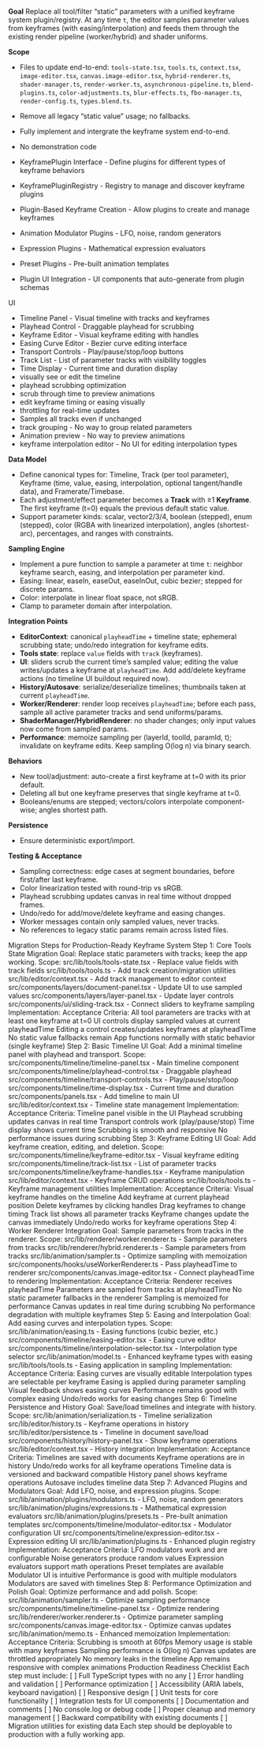

**Goal**
Replace all tool/filter “static” parameters with a unified keyframe system plugin/registry. At any time `t`, the editor samples parameter values from keyframes (with easing/interpolation) and feeds them through the existing render pipeline (worker/hybrid) and shader uniforms.

**Scope**

- Files to update end-to-end: `tools-state.tsx`, `tools.ts`, `context.tsx`, `image-editor.tsx`, `canvas.image-editor.tsx`, `hybrid-renderer.ts`, `shader-manager.ts`, `render-worker.ts`, `asynchronous-pipeline.ts`, `blend-plugins.ts`, `color-adjustments.ts`, `blur-effects.ts`, `fbo-manager.ts`, `render-config.ts`, `types.blend.ts`.
- Remove all legacy “static value” usage; no fallbacks.
- Fully implement and intergrate the keyframe system end-to-end.
- No demonstration code
  
- KeyframePlugin Interface - Define plugins for different types of keyframe behaviors
- KeyframePluginRegistry - Registry to manage and discover keyframe plugins
- Plugin-Based Keyframe Creation - Allow plugins to create and manage keyframes
- Animation Modulator Plugins - LFO, noise, random generators
- Expression Plugins - Mathematical expression evaluators
- Preset Plugins - Pre-built animation templates
- Plugin UI Integration - UI components that auto-generate from plugin schemas

UI
- Timeline Panel - Visual timeline with tracks and keyframes
- Playhead Control - Draggable playhead for scrubbing
- Keyframe Editor - Visual keyframe editing with handles
- Easing Curve Editor - Bezier curve editing interface
- Transport Controls - Play/pause/stop/loop buttons
- Track List - List of parameter tracks with visibility toggles
- Time Display - Current time and duration display
- visually see or edit the timeline
- playhead scrubbing optimization 
- scrub through time to preview animations
- edit keyframe timing or easing visually
- throttling for real-time updates
- Samples all tracks even if unchanged
- track grouping - No way to group related parameters
- Animation preview - No way to preview animations
- keyframe interpolation editor - No UI for editing interpolation types

**Data Model**

* Define canonical types for: Timeline, Track (per tool parameter), Keyframe (time, value, easing, interpolation, optional tangent/handle data), and Framerate/Timebase.
* Each adjustment/effect parameter becomes a **Track** with ≥1 **Keyframe**. The first keyframe (t=0) equals the previous default static value.
* Support parameter kinds: scalar, vector2/3/4, boolean (stepped), enum (stepped), color (RGBA with linearized interpolation), angles (shortest-arc), percentages, and ranges with constraints.

**Sampling Engine**

* Implement a pure function to sample a parameter at time `t`: neighbor keyframe search, easing, and interpolation per parameter kind.
* Easing: linear, easeIn, easeOut, easeInOut, cubic bezier; stepped for discrete params.
* Color: interpolate in linear float space, not sRGB.
* Clamp to parameter domain after interpolation.

**Integration Points**

* **EditorContext**: canonical `playheadTime` + timeline state; ephemeral scrubbing state; undo/redo integration for keyframe edits.
* **Tools state**: replace `value` fields with `track` (keyframes).
* **UI**: sliders scrub the current time’s sampled value; editing the value writes/updates a keyframe at `playheadTime`. Add add/delete keyframe actions (no timeline UI buildout required now).
* **History/Autosave**: serialize/deserialize timelines; thumbnails taken at current `playheadTime`.
* **Worker/Renderer**: render loop receives `playheadTime`; before each pass, sample all active parameter tracks and send uniforms/params.
* **ShaderManager/HybridRenderer**: no shader changes; only input values now come from sampled params.
* **Performance**: memoize sampling per (layerId, toolId, paramId, t); invalidate on keyframe edits. Keep sampling O(log n) via binary search.

**Behaviors**

* New tool/adjustment: auto-create a first keyframe at t=0 with its prior default.
* Deleting all but one keyframe preserves that single keyframe at t=0.
* Booleans/enums are stepped; vectors/colors interpolate component-wise; angles shortest path.

**Persistence**
* Ensure deterministic export/import.

**Testing & Acceptance**

* Sampling correctness: edge cases at segment boundaries, before first/after last keyframe.
* Color linearization tested with round-trip vs sRGB.
* Playhead scrubbing updates canvas in real time without dropped frames.
* Undo/redo for add/move/delete keyframe and easing changes.
* Worker messages contain only sampled values, never tracks.
* No references to legacy static params remain across listed files.


Migration Steps for Production-Ready Keyframe System
Step 1: Core Tools State Migration
Goal: Replace static parameters with tracks; keep the app working.
Scope:
src/lib/tools/tools-state.tsx - Replace value fields with track fields
src/lib/tools/tools.ts - Add track creation/migration utilities
src/lib/editor/context.tsx - Add track management to editor context
src/components/layers/document-panel.tsx - Update UI to use sampled values
src/components/layers/layer-panel.tsx - Update layer controls
src/components/ui/sliding-track.tsx - Connect sliders to keyframe sampling
Implementation:
Acceptance Criteria:
All tool parameters are tracks with at least one keyframe at t=0
UI controls display sampled values at current playheadTime
Editing a control creates/updates keyframes at playheadTime
No static value fallbacks remain
App functions normally with static behavior (single keyframe)
Step 2: Basic Timeline UI
Goal: Add a minimal timeline panel with playhead and transport.
Scope:
src/components/timeline/timeline-panel.tsx - Main timeline component
src/components/timeline/playhead-control.tsx - Draggable playhead
src/components/timeline/transport-controls.tsx - Play/pause/stop/loop
src/components/timeline/time-display.tsx - Current time and duration
src/components/panels.tsx - Add timeline to main UI
src/lib/editor/context.tsx - Timeline state management
Implementation:
Acceptance Criteria:
Timeline panel visible in the UI
Playhead scrubbing updates canvas in real time
Transport controls work (play/pause/stop)
Time display shows current time
Scrubbing is smooth and responsive
No performance issues during scrubbing
Step 3: Keyframe Editing UI
Goal: Add keyframe creation, editing, and deletion.
Scope:
src/components/timeline/keyframe-editor.tsx - Visual keyframe editing
src/components/timeline/track-list.tsx - List of parameter tracks
src/components/timeline/keyframe-handles.tsx - Keyframe manipulation
src/lib/editor/context.tsx - Keyframe CRUD operations
src/lib/tools/tools.ts - Keyframe management utilities
Implementation:
Acceptance Criteria:
Visual keyframe handles on the timeline
Add keyframe at current playhead position
Delete keyframes by clicking handles
Drag keyframes to change timing
Track list shows all parameter tracks
Keyframe changes update the canvas immediately
Undo/redo works for keyframe operations
Step 4: Worker Renderer Integration
Goal: Sample parameters from tracks in the renderer.
Scope:
src/lib/renderer/worker.renderer.ts - Sample parameters from tracks
src/lib/renderer/hybrid.renderer.ts - Sample parameters from tracks
src/lib/animation/sampler.ts - Optimize sampling with memoization
src/components/hooks/useWorkerRenderer.ts - Pass playheadTime to renderer
src/components/canvas.image-editor.tsx - Connect playheadTime to rendering
Implementation:
Acceptance Criteria:
Renderer receives playheadTime
Parameters are sampled from tracks at playheadTime
No static parameter fallbacks in the renderer
Sampling is memoized for performance
Canvas updates in real time during scrubbing
No performance degradation with multiple keyframes
Step 5: Easing and Interpolation
Goal: Add easing curves and interpolation types.
Scope:
src/lib/animation/easing.ts - Easing functions (cubic bezier, etc.)
src/components/timeline/easing-editor.tsx - Easing curve editor
src/components/timeline/interpolation-selector.tsx - Interpolation type selector
src/lib/animation/model.ts - Enhanced keyframe types with easing
src/lib/tools/tools.ts - Easing application in sampling
Implementation:
Acceptance Criteria:
Easing curves are visually editable
Interpolation types are selectable per keyframe
Easing is applied during parameter sampling
Visual feedback shows easing curves
Performance remains good with complex easing
Undo/redo works for easing changes
Step 6: Timeline Persistence and History
Goal: Save/load timelines and integrate with history.
Scope:
src/lib/animation/serialization.ts - Timeline serialization
src/lib/editor/history.ts - Keyframe operations in history
src/lib/editor/persistence.ts - Timeline in document save/load
src/components/history/history-panel.tsx - Show keyframe operations
src/lib/editor/context.tsx - History integration
Implementation:
Acceptance Criteria:
Timelines are saved with documents
Keyframe operations are in history
Undo/redo works for all keyframe operations
Timeline data is versioned and backward compatible
History panel shows keyframe operations
Autosave includes timeline data
Step 7: Advanced Plugins and Modulators
Goal: Add LFO, noise, and expression plugins.
Scope:
src/lib/animation/plugins/modulators.ts - LFO, noise, random generators
src/lib/animation/plugins/expressions.ts - Mathematical expression evaluators
src/lib/animation/plugins/presets.ts - Pre-built animation templates
src/components/timeline/modulator-editor.tsx - Modulator configuration UI
src/components/timeline/expression-editor.tsx - Expression editing UI
src/lib/animation/plugins.ts - Enhanced plugin registry
Implementation:
Acceptance Criteria:
LFO modulators work and are configurable
Noise generators produce random values
Expression evaluators support math operations
Preset templates are available
Modulator UI is intuitive
Performance is good with multiple modulators
Modulators are saved with timelines
Step 8: Performance Optimization and Polish
Goal: Optimize performance and add polish.
Scope:
src/lib/animation/sampler.ts - Optimize sampling performance
src/components/timeline/timeline-panel.tsx - Optimize rendering
src/lib/renderer/worker.renderer.ts - Optimize parameter sampling
src/components/canvas.image-editor.tsx - Optimize canvas updates
src/lib/animation/memo.ts - Enhanced memoization
Implementation:
Acceptance Criteria:
Scrubbing is smooth at 60fps
Memory usage is stable with many keyframes
Sampling performance is O(log n)
Canvas updates are throttled appropriately
No memory leaks in the timeline
App remains responsive with complex animations
Production Readiness Checklist
Each step must include:
[ ] Full TypeScript types with no any
[ ] Error handling and validation
[ ] Performance optimization
[ ] Accessibility (ARIA labels, keyboard navigation)
[ ] Responsive design
[ ] Unit tests for core functionality
[ ] Integration tests for UI components
[ ] Documentation and comments
[ ] No console.log or debug code
[ ] Proper cleanup and memory management
[ ] Backward compatibility with existing documents
[ ] Migration utilities for existing data
Each step should be deployable to production with a fully working app.
